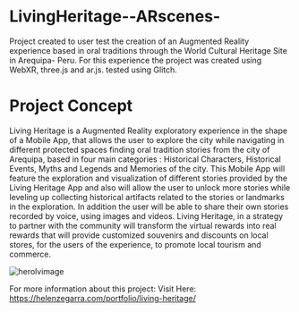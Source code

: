 # LivingHeritage--ARscenes-
Project created to user test the creation of an Augmented Reality experience based in oral traditions through the  World Cultural Heritage Site in Arequipa- Peru. 
For this experience the project was created using WebXR, three.js and ar.js. tested using Glitch. 

 # Project Concept
Living Heritage is a Augmented Reality exploratory experience in the shape of a Mobile App, that allows the user to explore the city while navigating in different protected spaces finding oral tradition stories from the city of Arequipa, based in four main categories : Historical Characters, Historical Events, Myths and Legends and Memories of the city. This Mobile App will feature the exploration and visualization of different stories provided by the Living Heritage App and also will allow the user to unlock more stories while leveling up collecting historical artifacts related to the stories or landmarks in the exploration. In addition the user will be able to share their own stories recorded by voice, using images and videos. Living Heritage, in a strategy to partner with the community will transform the virtual rewards into real rewards that will provide customized souvenirs and discounts on local stores, for the users of the experience, to promote local tourism and commerce.

![herolvimage](https://user-images.githubusercontent.com/61945655/124169586-645fe600-da74-11eb-83c2-f7825c49594f.png)

For more information about this project: Visit Here: https://helenzegarra.com/portfolio/living-heritage/
